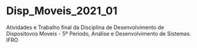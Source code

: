 # Disp_Moveis_2021_01
Atividades e Trabalho final da Disciplina de Desenvolvimento de Dispositovos Moveis - 5º Periodo, Análise e Desenvolvimento de Sistemas. IFRO
